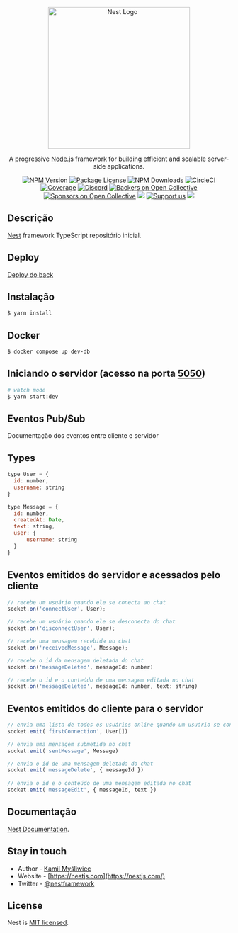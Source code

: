 <p align="center">
  <a href="http://nestjs.com/" target="blank"><img src="https://nestjs.com/img/logo_text.svg" width="320" alt="Nest Logo" /></a>
</p>

[circleci-image]: https://img.shields.io/circleci/build/github/nestjs/nest/master?token=abc123def456
[circleci-url]: https://circleci.com/gh/nestjs/nest

  <p align="center">A progressive <a href="http://nodejs.org" target="_blank">Node.js</a> framework for building efficient and scalable server-side applications.</p>
    <p align="center">
<a href="https://www.npmjs.com/~nestjscore" target="_blank"><img src="https://img.shields.io/npm/v/@nestjs/core.svg" alt="NPM Version" /></a>
<a href="https://www.npmjs.com/~nestjscore" target="_blank"><img src="https://img.shields.io/npm/l/@nestjs/core.svg" alt="Package License" /></a>
<a href="https://www.npmjs.com/~nestjscore" target="_blank"><img src="https://img.shields.io/npm/dm/@nestjs/common.svg" alt="NPM Downloads" /></a>
<a href="https://circleci.com/gh/nestjs/nest" target="_blank"><img src="https://img.shields.io/circleci/build/github/nestjs/nest/master" alt="CircleCI" /></a>
<a href="https://coveralls.io/github/nestjs/nest?branch=master" target="_blank"><img src="https://coveralls.io/repos/github/nestjs/nest/badge.svg?branch=master#9" alt="Coverage" /></a>
<a href="https://discord.gg/G7Qnnhy" target="_blank"><img src="https://img.shields.io/badge/discord-online-brightgreen.svg" alt="Discord"/></a>
<a href="https://opencollective.com/nest#backer" target="_blank"><img src="https://opencollective.com/nest/backers/badge.svg" alt="Backers on Open Collective" /></a>
<a href="https://opencollective.com/nest#sponsor" target="_blank"><img src="https://opencollective.com/nest/sponsors/badge.svg" alt="Sponsors on Open Collective" /></a>
  <a href="https://paypal.me/kamilmysliwiec" target="_blank"><img src="https://img.shields.io/badge/Donate-PayPal-ff3f59.svg"/></a>
    <a href="https://opencollective.com/nest#sponsor"  target="_blank"><img src="https://img.shields.io/badge/Support%20us-Open%20Collective-41B883.svg" alt="Support us"></a>
  <a href="https://twitter.com/nestframework" target="_blank"><img src="https://img.shields.io/twitter/follow/nestframework.svg?style=social&label=Follow"></a>
</p>
  <!--[![Backers on Open Collective](https://opencollective.com/nest/backers/badge.svg)](https://opencollective.com/nest#backer)
  [![Sponsors on Open Collective](https://opencollective.com/nest/sponsors/badge.svg)](https://opencollective.com/nest#sponsor)-->

## Descrição

[Nest](https://github.com/nestjs/nest) framework TypeScript repositório inicial.

## Deploy
[Deploy do back](https://real-time-chat-socket-back.herokuapp.com)

## Instalação

```bash
$ yarn install
```

## Docker

```bash
$ docker compose up dev-db
```

## Iniciando o servidor (acesso na porta [5050](https://localhost:5050))

```bash
# watch mode
$ yarn start:dev
```

## Eventos Pub/Sub
Documentação dos eventos entre cliente e servidor
## Types
```js
type User = {
  id: number,
  username: string
}

type Message = {
  id: number,
  createdAt: Date,
  text: string,
  user: {
      username: string
  }
}
```

## Eventos emitidos do servidor e acessados pelo cliente
```js
// recebe um usuário quando ele se conecta ao chat
socket.on('connectUser', User);

// recebe um usuário quando ele se desconecta do chat
socket.on('disconnectUser', User);

// recebe uma mensagem recebida no chat
socket.on('receivedMessage', Message);

// recebe o id da mensagem deletada do chat
socket.on('messageDeleted', messageId: number)

// recebe o id e o conteúdo de uma mensagem editada no chat
socket.on('messageDeleted', messageId: number, text: string)
```

## Eventos emitidos do cliente para o servidor
```js
// envia uma lista de todos os usuários online quando um usuário se conecta pela primeira vez ao chat
socket.emit('firstConnection', User[])

// envia uma mensagem submetida no chat
socket.emit('sentMessage', Message)

// envia o id de uma mensagem deletada do chat
socket.emit('messageDelete', { messageId })
  
// envia o id e o conteúdo de uma mensagem editada no chat
socket.emit('messageEdit', { messageId, text })
```

## Documentação

[Nest Documentation](https://docs.nestjs.com/support).

## Stay in touch

- Author - [Kamil Myśliwiec](https://kamilmysliwiec.com)
- Website - [https://nestjs.com](https://nestjs.com/)
- Twitter - [@nestframework](https://twitter.com/nestframework)

## License

Nest is [MIT licensed](LICENSE).
